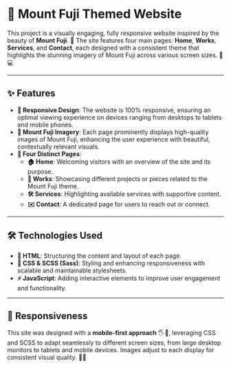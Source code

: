 # 🗻 Mount Fuji Themed Website  

This project is a visually engaging, fully responsive website inspired by the beauty of **Mount Fuji**. 🌄 The site features four main pages: **Home**, **Works**, **Services**, and **Contact**, each designed with a consistent theme that highlights the stunning imagery of Mount Fuji across various screen sizes. 📱💻

---

## ✨ Features  

- **📱 Responsive Design**: The website is 100% responsive, ensuring an optimal viewing experience on devices ranging from desktops to tablets and mobile phones.  
- **🌅 Mount Fuji Imagery**: Each page prominently displays high-quality images of Mount Fuji, enhancing the user experience with beautiful, contextually relevant visuals.  
- **📄 Four Distinct Pages**:
  - **🏠 Home**: Welcoming visitors with an overview of the site and its purpose.  
  - **🎨 Works**: Showcasing different projects or pieces related to the Mount Fuji theme.  
  - **🛠️ Services**: Highlighting available services with supportive content.  
  - **✉️ Contact**: A dedicated page for users to reach out or connect.  

---

## 🛠️ Technologies Used  

- **📑 HTML**: Structuring the content and layout of each page.  
- **🎨 CSS & SCSS (Sass)**: Styling and enhancing responsiveness with scalable and maintainable stylesheets.  
- **⚡ JavaScript**: Adding interactive elements to improve user engagement and functionality.  

---

## 📏 Responsiveness  

This site was designed with a **mobile-first approach** 🖐️📱, leveraging CSS and SCSS to adapt seamlessly to different screen sizes, from large desktop monitors to tablets and mobile devices. Images adjust to each display for consistent visual quality. 📸✨

